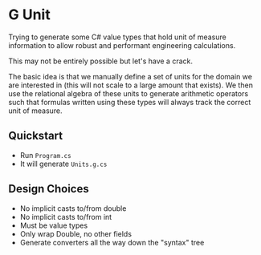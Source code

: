 ﻿# G Unit

Trying to generate some C# value types that hold unit of measure information
to allow robust and performant engineering calculations.

This may not be entirely possible but let's have a crack.

The basic idea is that we manually define a set of units for the domain
we are interested in (this will not scale to a large amount that exists). We
then use the relational algebra of these units to generate arithmetic operators 
such that formulas written using these types will always track the correct unit of measure.

## Quickstart
- Run `Program.cs`
- It will generate `Units.g.cs`

## Design Choices
- No implicit casts to/from double
- No implicit casts to/from int
- Must be value types
- Only wrap Double, no other fields
- Generate converters all the way down the "syntax" tree